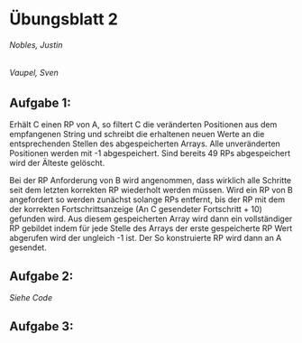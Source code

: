 # Übungsblatt 2
###### Nobles, Justin
###### Vaupel, Sven

## Aufgabe 1:

Erhält C einen RP von A, so filtert C die veränderten Positionen aus dem empfangenen String und schreibt die erhaltenen neuen Werte an die entsprechenden Stellen des abgespeicherten Arrays.
Alle unveränderten Positionen werden mit -1 abgespeichert.
Sind bereits 49 RPs abgespeichert wird der Älteste gelöscht.

Bei der RP Anforderung von B wird angenommen, dass wirklich alle Schritte seit dem letzten korrekten RP wiederholt werden müssen.
Wird ein RP von B angefordert so werden zunächst solange RPs entfernt, bis der RP mit dem der korrekten Fortschrittsanzeige (An C gesendeter Fortschritt + 10) gefunden wird.
Aus diesem gespeicherten Array wird dann ein vollständiger RP gebildet indem für jede Stelle des Arrays der erste gespeicherte RP Wert abgerufen wird der ungleich -1 ist.
Der So konstruierte RP wird dann an A gesendet.

## Aufgabe 2:

_Siehe Code_

## Aufgabe 3:
